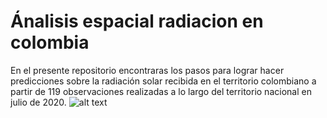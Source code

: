 # Ánalisis espacial radiacion en colombia

En el presente repositorio encontraras los pasos para lograr hacer predicciones sobre la radiación solar recibida en el territorio colombiano a partir de 119 observaciones realizadas a lo largo del territorio nacional en julio de 2020. 
![alt text](https://imgur.com/a/xZFNHvL)

